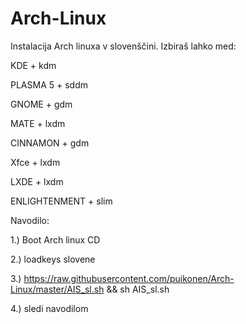 # Arch-Linux

Instalacija Arch linuxa v slovenščini. Izbiraš lahko med:

KDE + kdm

PLASMA 5 + sddm

GNOME + gdm

MATE + lxdm

CINNAMON + gdm

Xfce + lxdm

LXDE + lxdm

ENLIGHTENMENT + slim


Navodilo:

1.) Boot Arch linux CD

2.) loadkeys slovene

3.) https://raw.githubusercontent.com/puikonen/Arch-Linux/master/AIS_sl.sh && sh AIS_sl.sh

4.) sledi navodilom
